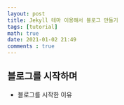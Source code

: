 ```yaml
---
layout: post
title: Jekyll 테마 이용해서 블로그 만들기
tags: [tutorial]
math: true
date: 2021-01-02 21:49 
comments : true
---
```

## 블로그를 시작하며 
- 블로그를 시작한 이유 
